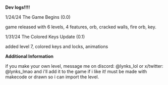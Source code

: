  


**Dev logs!!!!**

1/24/24
The Game Begins (0.0)

game released with 6 levels, 4 features, orb, cracked walls, fire orb, key.

1/31/24
The Colored Keys Update (0.1)

added level 7, colored keys and locks, animations

**Additional Information**

if you make your own level, message me on discord: @lynks_lol or x/twitter: @lynks_lmao and i'll add it to the game if i like it! must be made with makecode or drawn so i can import the level.

